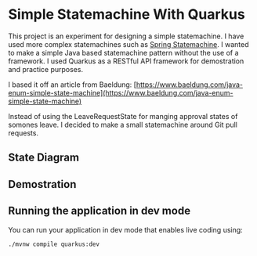 # Simple Statemachine With Quarkus

This project is an experiment for designing a simple statemachine. I have used more complex statemachines such as [Spring Statemachine](https://spring.io/projects/spring-statemachine). I wanted to make a simple Java based statemachine pattern without the use of a framework. I used Quarkus as a RESTful API framework for demostration and practice purposes.

I based it off an article from Baeldung: [https://www.baeldung.com/java-enum-simple-state-machine](https://www.baeldung.com/java-enum-simple-state-machine)

Instead of using the LeaveRequestState for manging approval states of somones leave. I decided to make a small statemachine around Git pull requests.

## State Diagram



## Demostration



## Running the application in dev mode

You can run your application in dev mode that enables live coding using:
```shell script
./mvnw compile quarkus:dev
```
